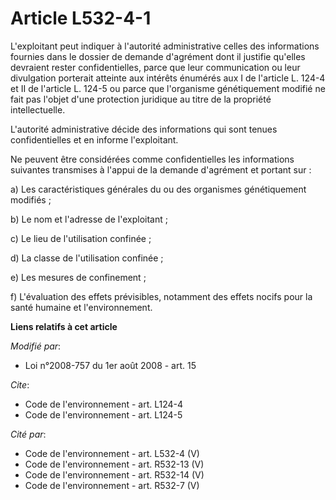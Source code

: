 # Article L532-4-1

L'exploitant peut indiquer à l'autorité administrative celles des informations fournies dans le dossier de demande d'agrément
dont il justifie qu'elles devraient rester confidentielles, parce que leur communication ou leur divulgation porterait
atteinte aux intérêts énumérés aux I de l'article L. 124-4 et II de l'article L. 124-5 ou parce que l'organisme génétiquement
modifié ne fait pas l'objet d'une protection juridique au titre de la propriété intellectuelle.

L'autorité administrative décide des informations qui sont tenues confidentielles et en informe l'exploitant. 

Ne peuvent être considérées comme confidentielles les informations suivantes transmises à l'appui de la demande d'agrément et
portant sur : 

a) Les caractéristiques générales du ou des organismes génétiquement modifiés ; 

b) Le nom et l'adresse de l'exploitant ; 

c) Le lieu de l'utilisation confinée ; 

d) La classe de l'utilisation confinée ; 

e) Les mesures de confinement ; 

f) L'évaluation des effets prévisibles, notamment des effets nocifs pour la santé humaine et l'environnement.

**Liens relatifs à cet article**

_Modifié par_:

  - Loi n°2008-757 du 1er août 2008 - art. 15

_Cite_:

  - Code de l'environnement - art. L124-4
  - Code de l'environnement - art. L124-5

_Cité par_:

  - Code de l'environnement - art. L532-4 (V)
  - Code de l'environnement - art. R532-13 (V)
  - Code de l'environnement - art. R532-14 (V)
  - Code de l'environnement - art. R532-7 (V)
